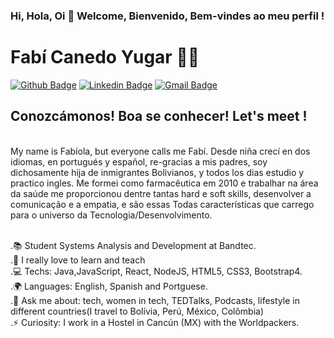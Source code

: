 ### Hi, Hola, Oi 👋 Welcome, Bienvenido, Bem-vindes ao meu perfil !

<!--
**Fabicaneyu/Fabicaneyu** is a ✨ _special_ ✨ repository because its `README.md` (this file) appears on your GitHub profile.

 [<img src="https://drive.google.com/file/d/1CKzyia3mXXhgLxZCrYIVqU2CjAeEwA34/view?usp=sharing" width=115 > <br> <sub> Fabí Canedo </sub>](https://www.linkedin.com/in/fabicanedo/) 
 
Here are some ideas to get you started:

- 🔭 I’m currently working on ...
- 🌱 I’m currently learning ...
- 👯 I’m looking to collaborate on ...
- 🤔 I’m looking for help with ...
- 💬 Ask me about ...
- 📫 How to reach me: ...
- 😄 Pronouns: ...
- ⚡ Fun fact: ...
-->

# Fabí Canedo Yugar :woman_technologist:

[![Github Badge](https://img.shields.io/badge/-Github-000?style=flat-square&logo=Github&logoColor=white&link=https://github.com/Fabicaneyu)](https://github.com/Fabicaneyu)
[![Linkedin Badge](https://img.shields.io/badge/-LinkedIn-blue?style=flat-square&logo=Linkedin&logoColor=white&link=https://www.linkedin.com/in/fabicanedo/)](https://www.linkedin.com/in/fabicanedo/)
[![Gmail Badge](https://img.shields.io/badge/-Gmail-c14438?style=flat-square&logo=Gmail&logoColor=white&link=mailto:fabicaneyu@gmail.com)](mailto:fabicaneyu@gmail.com/)
<br/>
## Conozcámonos! Boa se conhecer! Let's meet ! 
<br/>
My name is Fabíola, but everyone calls me Fabí. Desde niña crecí en dos idiomas, en portugués y español, re-gracias a mis padres, soy dichosamente hija de inmigrantes Bolivianos, y todos los dias estudio y practico ingles.  Me formei como farmacêutica em 2010 e trabalhar na área da saúde me proporcionou dentre tantas hard e soft skills, desenvolver a comunicação e a empatia, e são essas Todas características que carrego para o universo da Tecnologia/Desenvolvimento.     

<br/>.📚  Student Systems Analysis and Development at Bandtec.
<br/>.💙  I really love to learn and teach
<br/>.💻  Techs: Java,JavaScript, React, NodeJS, HTML5, CSS3, Bootstrap4.
<br/>.🌍  Languages: English, Spanish and Portguese.
<br/>.💬  Ask me about: tech, women in tech, TEDTalks, Podcasts, lifestyle in different countries(I travel to Bolívia, Perú, México, Colômbia)
<br/> .⚡ Curiosity: I work in a Hostel in Cancún (MX) with the Worldpackers.
